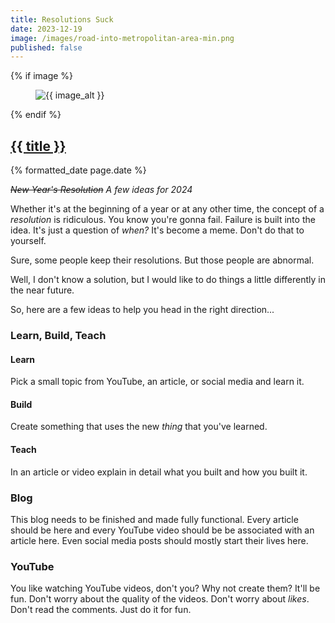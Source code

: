 ```yaml
---
title: Resolutions Suck
date: 2023-12-19
image: /images/road-into-metropolitan-area-min.png
published: false
---
```

{% if image %}
    <figure class="post__image">
        <img src="{{ image }}" alt="{{ image_alt }}">
    </figure>
{% endif %}

<h2 class="post__title"><a href="{{ page.url }}">{{ title }}</a></h2>

<p class="post__date">{% formatted_date page.date %}</p>

_~~New Year's Resolution~~ A few ideas for 2024_

Whether it's at the beginning of a year or at any other time, the concept of a _resolution_ is ridiculous. You know you're gonna fail. Failure is built into the idea. It's just a question of _when?_ It's become a meme. Don't do that to yourself.

Sure, some people keep their resolutions. But those people are abnormal.

Well, I don't know a solution, but I would like to do things a little differently in the near future.

So, here are a few ideas to help you head in the right direction...

### Learn, Build, Teach
#### Learn
Pick a small topic from YouTube, an article, or social media and learn it.

#### Build
Create something that uses the new _thing_ that you've learned.

#### Teach
In an article or video explain in detail what you built and how you built it.

### Blog
This blog needs to be finished and made fully functional. Every article should be here and every YouTube video should be be associated with an article here. Even social media posts should mostly start their lives here.

### YouTube
You like watching YouTube videos, don't you? Why not create them? It'll be fun. Don't worry about the quality of the videos. Don't worry about _likes_. Don't read the comments. Just do it for fun.